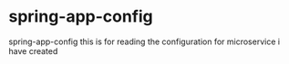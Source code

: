 # spring-app-config
spring-app-config
this is for reading the configuration for microservice i have created

